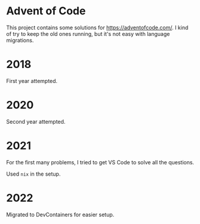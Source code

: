 # Advent of Code

This project contains some solutions for https://adventofcode.com/. I kind of try to keep the old ones running, but it's not easy with language migrations.

# 2018

First year attempted.

# 2020

Second year attempted.

# 2021

For the first many problems, I tried to get VS Code to solve all the questions.

Used `nix` in the setup.

# 2022

Migrated to DevContainers for easier setup.